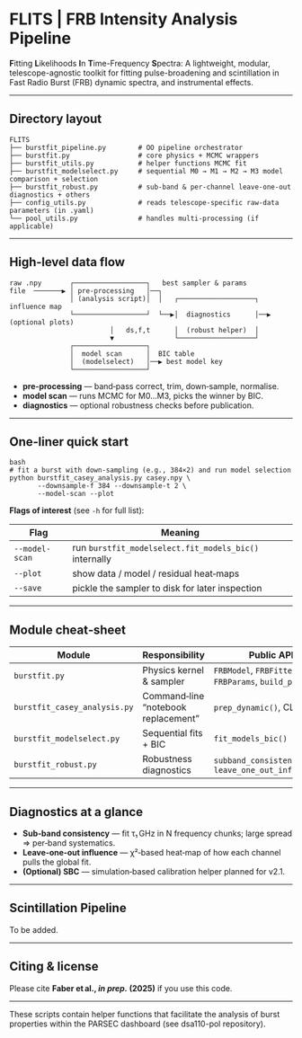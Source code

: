 # FLITS | FRB Intensity Analysis Pipeline

**F**itting **L**ikelihoods **I**n **T**ime-Frequency **S**pectra: A lightweight, modular, telescope-agnostic toolkit for fitting pulse-broadening and scintillation in Fast Radio Burst (FRB) dynamic spectra, and instrumental effects. 

---

## Directory layout

```
FLITS
├── burstfit_pipeline.py        # OO pipeline orchestrator
├── burstfit.py                 # core physics + MCMC wrappers
├── burstfit_utils.py           # helper functions MCMC fit
├── burstfit_modelselect.py     # sequential M0 → M1 → M2 → M3 model comparison + selection
├── burstfit_robust.py          # sub‑band & per-channel leave‑one‑out diagnostics + others
├── config_utils.py             # reads telescope-specific raw-data parameters (in .yaml)
└── pool_utils.py               # handles multi-processing (if applicable)
```

---

## High‑level data flow

```
raw .npy       ┌──────────────────┐   best sampler & params
file  ───────▶ │ pre‑processing   │──┐
               │ (analysis script)│  │   ┌───────────────────┐     influence map
               └──────────────────┘  └──▶│  diagnostics      │──▶ (optional plots)
                         │   ds,f,t      │  (robust helper)  │
                         ▼               └───────────────────┘
               ┌──────────────────┐
               │  model scan      │  BIC table
               │  (modelselect)   │──▶ best model key
               └──────────────────┘
```
* **pre‑processing** — band‑pass correct, trim, down‑sample, normalise.
* **model scan** — runs MCMC for M0…M3, picks the winner by BIC.
* **diagnostics** — optional robustness checks before publication.

---

## One‑liner quick start

```
bash
# fit a burst with down‑sampling (e.g., 384×2) and run model selection
python burstfit_casey_analysis.py casey.npy \
       --downsample-f 384 --downsample-t 2 \
       --model-scan --plot
```

**Flags of interest** (see `-h` for full list):

| Flag           | Meaning                                                |
| -------------- | ------------------------------------------------------ |
| `--model-scan` | run `burstfit_modelselect.fit_models_bic()` internally |
| `--plot`       | show data / model / residual heat‑maps                 |
| `--save`       | pickle the sampler to disk for later inspection        |

---

## Module cheat‑sheet

| Module                       | Responsibility                      | Public API                                             |
| ---------------------------- | ----------------------------------- | ------------------------------------------------------ |
| `burstfit.py`                | Physics kernel & sampler            | `FRBModel`, `FRBFitter`, `FRBParams`, `build_priors()` |
| `burstfit_casey_analysis.py` | Command‑line “notebook replacement” | `prep_dynamic()`, CLI main                             |
| `burstfit_modelselect.py`    | Sequential fits + BIC               | `fit_models_bic()`                                     |
| `burstfit_robust.py`         | Robustness diagnostics              | `subband_consistency()`, `leave_one_out_influence()`   |

---

## Diagnostics at a glance

* **Sub‑band consistency** — fit τ₁ GHz in N frequency chunks; large spread ⇒ per‑band systematics.
* **Leave‑one‑out influence** — χ²‑based heat‑map of how each channel pulls the global fit.
* **(Optional) SBC** — simulation‑based calibration helper planned for v2.1.

---

## Scintillation Pipeline

To be added.

---

## Citing & license

Please cite **Faber et al., *in prep.* (2025)** if you use this code.

---



These scripts contain helper functions that facilitate the analysis of burst properties within the PARSEC dashboard (see dsa110-pol repository).

